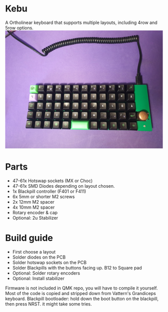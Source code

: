 # Kebu
A Ortholinear keyboard that supports multiple layouts, including 4row and 5row options.
![Kebu](/Assets/kebu.jpg)
# Parts
 - 47-61x Hotswap sockets (MX or Choc)
 - 47-61x SMD Diodes depending on layout chosen.
 - 1x Blackpill controller  (F401 or F411)
 - 6x 5mm or shorter M2 screws
 - 2x 12mm M2 spacer
 - 4x 10mm M2 spacer
 - Rotary encoder & cap
 - Optional: 2u Stabilizer

# Build guide
 - First choose a layout
 - Solder diodes on the PCB
 - Solder hotswap sockets on the PCB
 - Solder Blackpills with the buttons facing up. B12 to Square pad
 - Optional: Solder rotary encoders
 - Optional: Install stabilizer

Firmware is not included in QMK repo, you will have to compile it yourself. Most of the code is copied and stripped down from Vattern's Grandiceps keyboard.
Blackpill bootloader: hold down the boot button on the blackpill, then press NRST. it might take some tries.

